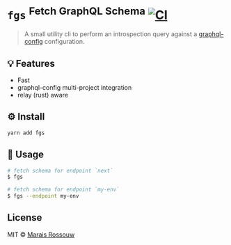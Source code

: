 # `fgs` <sup>**F**etch **G**raphQL **S**chema</sup> [![CI](https://github.com/maraisr/fgs/actions/workflows/ci.yml/badge.svg)](https://github.com/maraisr/fgs/actions/workflows/ci.yml)

> A small utility cli to perform an introspection query against a [graphql-config](https://graphql-config.com/) configuration.

## 💡 Features

-   Fast
-   graphql-config multi-project integration
-   relay (rust) aware

## ⚙️ Install

```sh
yarn add fgs
```

## 🚀 Usage

```sh
# fetch schema for endpoint `next`
$ fgs

# fetch schema for endpoint `my-env`
$ fgs --endpoint my-env
```

## License

MIT © [Marais Rossouw](https://marais.io)

